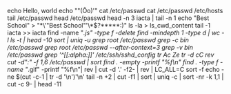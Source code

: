 echo Hello, world
echo "\"(Ôo)'"
cat /etc/passwd
cat /etc/passwd /etc/hosts
tail /etc/passwd
head /etc/passwd
head -n 3 iacta | tail -n 1
echo "Best School" > "\*\\\'\"Best School\"\'\\\*$\?\*\*\*\*\*:)"
ls -la > ls_cwd_content
tail -1 iacta >> iacta
find -name "*.js" -type f -delete
find -mindepth 1 -type d | wc -l
ls -t | head -10
sort | uniq -u
grep root /etc/passwd
grep -c bin /etc/passwd
grep root /etc/passwd --after-context=3
grep -v bin /etc/passwd
grep '^[[:alpha:]]' /etc/ssh/sshd_config
tr Ac Ze
tr -d cC
rev
cut -d":" -f 1,6 /etc/passwd | sort
find . -empty -printf "%f\n"
find . -type f -name "*.gif" -printf "%f\n"| rev | cut -d '.' -f2- | rev | LC_ALL=C sort -f
echo -ne $(cut -c-1 | tr -d '\n')'\n'
tail -n +2 | cut -f1 | sort | uniq -c | sort -nr -k 1,1 | cut -c 9- | head -11
